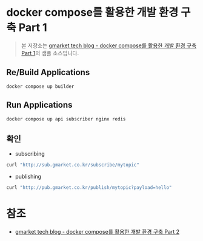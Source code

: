 # docker compose를 활용한 개발 환경 구축 Part 1
> 본 저장소는 [gmarket tech blog - docker compose를 활용한 개발 환경 구축 Part 1](https://dev.gmarket.com/72)의 샘플 소스입니다.


## Re/Build Applications
```shell
docker compose up builder
```

## Run Applications
```shell
docker compose up api subscriber nginx redis
```


## 확인

- subscribing

```bash
curl "http://sub.gmarket.co.kr/subscribe/mytopic"
```

- publishing
```bash
curl "http://pub.gmarket.co.kr/publish/mytopic?payload=hello"
```

# 참조
- [gmarket tech blog - docker compose를 활용한 개발 환경 구축 Part 2](https://dev.gmarket.com/80)